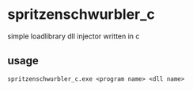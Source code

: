 # spritzenschwurbler_c
simple loadlibrary dll injector written in c

## usage
```
spritzenschwurbler_c.exe <program name> <dll name>
```

